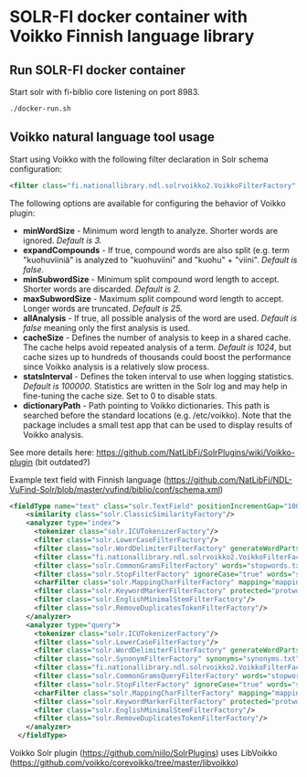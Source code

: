 
# SOLR-FI docker container with Voikko Finnish language library

## Run SOLR-FI docker container

Start solr with fi-biblio core listening on port 8983.
```bash
./docker-run.sh
```

## Voikko natural language tool usage

Start using Voikko with the following filter declaration in Solr schema configuration:
```xml
<filter class="fi.nationallibrary.ndl.solrvoikko2.VoikkoFilterFactory" expandCompounds="true" allAnalysis="true"/>
```

The following options are available for configuring the behavior of Voikko plugin:
* __minWordSize__ - Minimum word length to analyze. Shorter words are ignored. *Default is 3.*
* __expandCompounds__ - If true, compound words are also split (e.g. term "kuohuviiniä" is analyzed to "kuohuviini" and "kuohu" + "viini". *Default is false.*
* __minSubwordSize__ - Minimum split compound word length to accept. Shorter words are discarded. *Default is 2.*
* __maxSubwordSize__ - Maximum split compound word length to accept. Longer words are truncated. *Default is 25.*
* __allAnalysis__ - If true, all possible analysis of the word are used. *Default is false* meaning only the first analysis is used.
* __cacheSize__ - Defines the number of analysis to keep in a shared cache. The cache helps avoid repeated analysis of a term. *Default is 1024*, but cache sizes up to hundreds of thousands could boost the performance since Voikko analysis is a relatively slow process.
* __statsInterval__ - Defines the token interval to use when logging statistics. *Default is 100000*. Statistics are written in the Solr log and may help in fine-tuning the cache size. Set to 0 to disable stats.
* __dictionaryPath__ - Path pointing to Voikko dictionaries. This path is searched before the standard locations (e.g. /etc/voikko). Note that the package includes a small test app that can be used to display results of Voikko analysis. 

See more details here: https://github.com/NatLibFi/SolrPlugins/wiki/Voikko-plugin (bit outdated?)

Example text field with Finnish language (https://github.com/NatLibFi/NDL-VuFind-Solr/blob/master/vufind/biblio/conf/schema.xml)
```xml
<fieldType name="text" class="solr.TextField" positionIncrementGap="100">
    <similarity class="solr.ClassicSimilarityFactory"/>
    <analyzer type="index">
      <tokenizer class="solr.ICUTokenizerFactory"/>
      <filter class="solr.LowerCaseFilterFactory"/>
      <filter class="solr.WordDelimiterFilterFactory" generateWordParts="1" generateNumberParts="1" catenateWords="1" catenateNumbers="1" catenateAll="0" splitOnCaseChange="0" protected="delim_protected.txt"/>
      <filter class="fi.nationallibrary.ndl.solrvoikko2.VoikkoFilterFactory" expandCompounds="true" allAnalysis="true" cacheSize="2500" statsInterval="0"/>
      <filter class="solr.CommonGramsFilterFactory" words="stopwords.txt" ignoreCase="true"/>
      <filter class="solr.StopFilterFactory" ignoreCase="true" words="stopwords.txt"/>
      <charFilter class="solr.MappingCharFilterFactory" mapping="mapping-FoldToASCII_fi.txt"/>
      <filter class="solr.KeywordMarkerFilterFactory" protected="protwords.txt"/>
      <filter class="solr.EnglishMinimalStemFilterFactory"/>
      <filter class="solr.RemoveDuplicatesTokenFilterFactory"/>
    </analyzer>
    <analyzer type="query">
      <tokenizer class="solr.ICUTokenizerFactory"/>
      <filter class="solr.LowerCaseFilterFactory"/>
      <filter class="solr.WordDelimiterFilterFactory" generateWordParts="1" generateNumberParts="1" catenateWords="0" catenateNumbers="0" catenateAll="0" splitOnCaseChange="0" protected="delim_protected.txt"/>
      <filter class="solr.SynonymFilterFactory" synonyms="synonyms.txt" ignoreCase="true" expand="true"/>
      <filter class="fi.nationallibrary.ndl.solrvoikko2.VoikkoFilterFactory" expandCompounds="true" allAnalysis="true"/>
      <filter class="solr.CommonGramsQueryFilterFactory" words="stopwords.txt" ignoreCase="true"/>
      <filter class="solr.StopFilterFactory" ignoreCase="true" words="stopwords.txt"/>
      <charFilter class="solr.MappingCharFilterFactory" mapping="mapping-FoldToASCII_fi.txt"/>
      <filter class="solr.KeywordMarkerFilterFactory" protected="protwords.txt"/>
      <filter class="solr.EnglishMinimalStemFilterFactory"/>
      <filter class="solr.RemoveDuplicatesTokenFilterFactory"/>
    </analyzer>
  </fieldType>
```

Voikko Solr plugin (https://github.com/niilo/SolrPlugins) uses LibVoikko (https://github.com/voikko/corevoikko/tree/master/libvoikko)